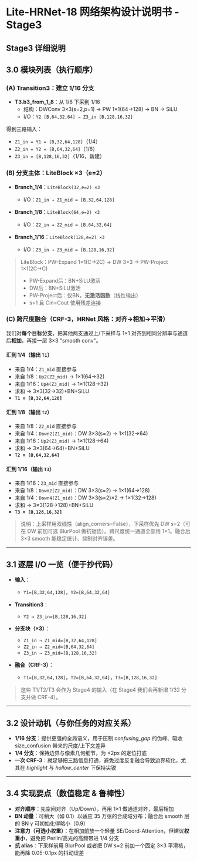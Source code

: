 # Lite-HRNet-18 网络架构设计说明书 - Stage3

## Stage3 详细说明

## 3.0 模块列表（执行顺序）

### (A) Transition3：建立 1/16 分支

- **T3.b3_from_1_8**：从 1/8 下采到 1/16
  - 结构：DWConv 3×3(s=2,p=1) → PW 1×1(64→128) → BN → SiLU
  - I/O：`Y2 [B,64,32,64] → Z3_in [B,128,16,32]`

得到三路输入：
- `Z1_in = Y1 = [B,32,64,128]`（1/4）
- `Z2_in = Y2 = [B,64,32,64]`（1/8）
- `Z3_in = [B,128,16,32]`（1/16，新建）

### (B) 分支主体：LiteBlock ×3（e=2）

- **Branch_1/4**：`LiteBlock(32,e=2) ×3`
  - I/O：`Z1_in → Z1_mid = [B,32,64,128]`

- **Branch_1/8**：`LiteBlock(64,e=2) ×3`
  - I/O：`Z2_in → Z2_mid = [B,64,32,64]`

- **Branch_1/16**：`LiteBlock(128,e=2) ×3`
  - I/O：`Z3_in → Z3_mid = [B,128,16,32]`

> LiteBlock：PW-Expand 1×1(C→2C) → DW 3×3 → PW-Project 1×1(2C→C)
> - PW-Expand后：BN+SiLU激活
> - DW后：BN+SiLU激活
> - PW-Project后：仅BN，**无激活函数**（线性输出）
> - s=1 且 Cin=Cout 使用残差连接

### (C) 跨尺度融合（CRF-3，HRNet 风格：对齐→相加→平滑）

我们对**每个目标分支**，把其他两支通过上/下采样与 1×1 对齐到相同分辨率与通道后**相加**，再接一层 3×3 "smooth conv"。

#### 汇到 1/4（输出 `T1`）
- 来自 1/4：`Z1_mid` 直接参与
- 来自 1/8：`Up2(Z2_mid)` → 1×1(64→32)
- 来自 1/16：`Up4(Z3_mid)` → 1×1(128→32)
- 求和 → 3×3(32→32)+BN+SiLU
- **`T1 = [B,32,64,128]`**

#### 汇到 1/8（输出 `T2`）
- 来自 1/8：`Z2_mid` 直接参与
- 来自 1/4：`Down2(Z1_mid)`：DW 3×3(s=2) → 1×1(32→64)
- 来自 1/16：`Up2(Z3_mid)` → 1×1(128→64)
- 求和 → 3×3(64→64)+BN+SiLU
- **`T2 = [B,64,32,64]`**

#### 汇到 1/16（输出 `T3`）
- 来自 1/16：`Z3_mid` 直接参与
- 来自 1/8：`Down2(Z2_mid)`：DW 3×3(s=2) → 1×1(64→128)
- 来自 1/4：`Down4(Z1_mid)`：DW 3×3(s=2)×2 → 1×1(32→128)
- 求和 → 3×3(128→128)+BN+SiLU
- **`T3 = [B,128,16,32]`**

> 说明：上采样用双线性（align_corners=False），下采样优先 DW s=2（可在 DW 前加可选 BlurPool 做抗锯齿）。跨尺度统一通道全部用 1×1。融合后 3×3 smooth 能稳定统计、抑制对齐误差。

---

## 3.1 逐层 I/O 一览（便于抄代码）

- **输入**：
  - `Y1=[B,32,64,128]`，`Y2=[B,64,32,64]`

- **Transition3**：
  - `Y2 → Z3_in=[B,128,16,32]`

- **分支块（×3）**：
  - `Z1_in → Z1_mid=[B,32,64,128]`
  - `Z2_in → Z2_mid=[B,64,32,64]`
  - `Z3_in → Z3_mid=[B,128,16,32]`

- **融合（CRF-3）**：
  - `T1=[B,32,64,128]`，`T2=[B,64,32,64]`，`T3=[B,128,16,32]`

> 这些 T1/T2/T3 会作为 Stage4 的输入（在 Stage4 我们会再新增 1/32 分支并做 CRF-4）。

---

## 3.2 设计动机（与你任务的对应关系）

- **1/16 分支**：提供更强的全局语义，用于压制 *confusing_gap* 的伪峰、吸收 size_confusion 带来的尺度/上下文差异
- **1/4 分支**：保持边界与像素几何细节，为 <2px 的定位打底
- **一次 CRF-3**：就足够把三路信息打通，避免过度反复融合导致边界软化，尤其在 *highlight* 与 *hollow_center* 下保持尖锐

---

## 3.4 实现要点（数值稳定 & 鲁棒性）

- **对齐顺序**：先空间对齐（Up/Down），再用 1×1 做通道对齐，最后相加
- **BN 动量**：可稍大（如 0.1）以适应 35 万张的合成域分布；融合后 smooth 层的 BN γ 可初始化得略小（0.9）
- **注意力（可选小权重）**：在相加前放一个轻量 SE/Coord-Attention，但建议**权重小**，避免把 Perlin/高光的高频带进 1/4 分支
- **抗 alias**：下采样前用 BlurPool 或者把 DW s=2 前加一个固定 3×3 平滑核，能再降 0.05-0.1px 的抖动误差